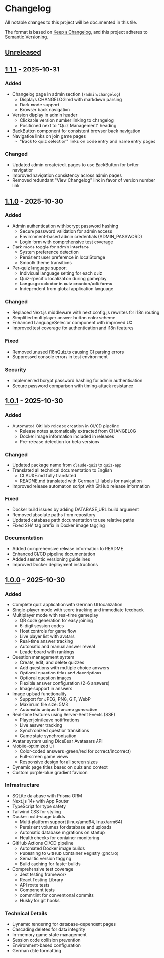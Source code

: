 # Changelog

All notable changes to this project will be documented in this file.

The format is based on [Keep a Changelog](https://keepachangelog.com/en/1.0.0/),
and this project adheres to [Semantic Versioning](https://semver.org/spec/v2.0.0.html).

## [Unreleased]

## [1.1.1] - 2025-10-31

### Added
- Changelog page in admin section (`/admin/changelog`)
  - Displays CHANGELOG.md with markdown parsing
  - Dark mode support
  - Browser back navigation
- Version display in admin header
  - Clickable version number linking to changelog
  - Positioned next to "Quiz Management" heading
- BackButton component for consistent browser back navigation
- Navigation links on join game pages
  - "Back to quiz selection" links on code entry and name entry pages

### Changed
- Updated admin create/edit pages to use BackButton for better navigation
- Improved navigation consistency across admin pages
- Removed redundant "View Changelog" link in favor of version number link

## [1.1.0] - 2025-10-30

### Added
- Admin authentication with bcrypt password hashing
  - Secure password validation for admin access
  - Environment-based admin credentials (ADMIN_PASSWORD)
  - Login form with comprehensive test coverage
- Dark mode toggle for admin interface
  - System preference detection
  - Persistent user preference in localStorage
  - Smooth theme transitions
- Per-quiz language support
  - Individual language setting for each quiz
  - Quiz-specific localization during gameplay
  - Language selector in quiz creation/edit forms
  - Independent from global application language

### Changed
- Replaced Next.js middleware with next.config.js rewrites for i18n routing
- Simplified multiplayer answer button color scheme
- Enhanced LanguageSelector component with improved UX
- Improved test coverage for authentication and i18n features

### Fixed
- Removed unused i18nQuiz.ts causing CI parsing errors
- Suppressed console errors in test environment

### Security
- Implemented bcrypt password hashing for admin authentication
- Secure password comparison with timing-attack resistance

## [1.0.1] - 2025-10-30

### Added
- Automated GitHub release creation in CI/CD pipeline
  - Release notes automatically extracted from CHANGELOG
  - Docker image information included in releases
  - Pre-release detection for beta versions

### Changed
- Updated package name from `claude-quiz` to `quiz-app`
- Translated all technical documentation to English
  - CLAUDE.md fully translated
  - README.md translated with German UI labels for navigation
- Improved release automation script with GitHub release information

### Fixed
- Docker build issues by adding DATABASE_URL build argument
- Removed absolute paths from repository
- Updated database path documentation to use relative paths
- Fixed SHA tag prefix in Docker image tagging

### Documentation
- Added comprehensive release information to README
- Enhanced CI/CD pipeline documentation
- Added semantic versioning guidelines
- Improved Docker deployment instructions

## [1.0.0] - 2025-10-30

### Added
- Complete quiz application with German UI localization
- Single-player mode with score tracking and immediate feedback
- Multiplayer mode with real-time gameplay
  - QR code generation for easy joining
  - 6-digit session codes
  - Host controls for game flow
  - Live player list with avatars
  - Real-time answer tracking
  - Automatic and manual answer reveal
  - Leaderboard with rankings
- Question management system
  - Create, edit, and delete quizzes
  - Add questions with multiple choice answers
  - Optional question titles and descriptions
  - Optional question images
  - Flexible answer configuration (2-6 answers)
  - Image support in answers
- Image upload functionality
  - Support for JPEG, PNG, GIF, WebP
  - Maximum file size: 5MB
  - Automatic unique filename generation
- Real-time features using Server-Sent Events (SSE)
  - Player join/leave notifications
  - Live answer tracking
  - Synchronized question transitions
  - Game state synchronization
- Avatar system using DiceBear Avataaars API
- Mobile-optimized UI
  - Color-coded answers (green/red for correct/incorrect)
  - Full-screen game views
  - Responsive design for all screen sizes
- Dynamic page titles based on quiz and context
- Custom purple-blue gradient favicon

### Infrastructure
- SQLite database with Prisma ORM
- Next.js 14+ with App Router
- TypeScript for type safety
- Tailwind CSS for styling
- Docker multi-stage builds
  - Multi-platform support (linux/amd64, linux/arm64)
  - Persistent volumes for database and uploads
  - Automatic database migrations on startup
  - Health checks for container monitoring
- GitHub Actions CI/CD pipeline
  - Automated Docker image builds
  - Publishing to GitHub Container Registry (ghcr.io)
  - Semantic version tagging
  - Build caching for faster builds
- Comprehensive test coverage
  - Jest testing framework
  - React Testing Library
  - API route tests
  - Component tests
  - commitlint for conventional commits
  - Husky for git hooks

### Technical Details
- Dynamic rendering for database-dependent pages
- Cascading deletes for data integrity
- In-memory game state management
- Session code collision prevention
- Environment-based configuration
- German date formatting

[Unreleased]: https://github.com/splagemann/quiz-app/compare/v1.1.1...HEAD
[1.1.1]: https://github.com/splagemann/quiz-app/compare/v1.1.0...v1.1.1
[1.1.0]: https://github.com/splagemann/quiz-app/compare/v1.0.1...v1.1.0
[1.0.1]: https://github.com/splagemann/quiz-app/compare/v1.0.0...v1.0.1
[1.0.0]: https://github.com/splagemann/quiz-app/releases/tag/v1.0.0

